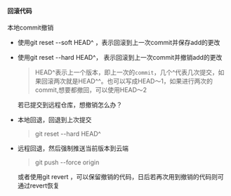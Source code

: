 #### 回滚代码 

本地commit撤销
- 使用git reset --soft HEAD^ ，表示回滚到上一次commit并保存add的更改
- 使用git reset --hard HEAD^， 表示回滚到上一次commit并撤销add的更改
  
  > HEAD^表示上一个版本，即上一次的`commit`，几个^代表几次提交，如果回滚两次就是HEAD^^。也可以写成HEAD～1，如果进行两次的commit,想要都撤回，可以使用HEAD～2
  
  若已提交到远程仓库，想撤销怎么办？
- 本地回退，回退到上次提交
  
  > git reset --hard HEAD^
- 远程回退，然后强制推送当前版本到云端
  
  > git push --force origin <branch-name>
  
  或者使用git revert ，可以保留撤销的代码，日后若再次用到撤销的代码则可通过revert恢复